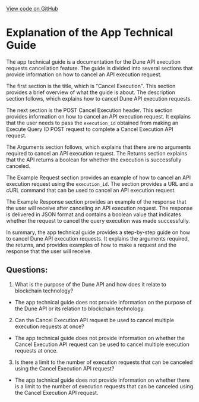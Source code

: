 [View code on GitHub](https://dune.com/docs/api/api-reference/cancel-execution.md)

# Explanation of the App Technical Guide

The app technical guide is a documentation for the Dune API execution requests cancellation feature. The guide is divided into several sections that provide information on how to cancel an API execution request. 

The first section is the title, which is "Cancel Execution". This section provides a brief overview of what the guide is about. The description section follows, which explains how to cancel Dune API execution requests. 

The next section is the POST Cancel Execution header. This section provides information on how to cancel an API execution request. It explains that the user needs to pass the `execution_id` obtained from making an Execute Query ID POST request to complete a Cancel Execution API request. 

The Arguments section follows, which explains that there are no arguments required to cancel an API execution request. The Returns section explains that the API returns a boolean for whether the execution is successfully canceled. 

The Example Request section provides an example of how to cancel an API execution request using the `execution_id`. The section provides a URL and a cURL command that can be used to cancel an API execution request. 

The Example Response section provides an example of the response that the user will receive after canceling an API execution request. The response is delivered in JSON format and contains a boolean value that indicates whether the request to cancel the query execution was made successfully. 

In summary, the app technical guide provides a step-by-step guide on how to cancel Dune API execution requests. It explains the arguments required, the returns, and provides examples of how to make a request and the response that the user will receive.
## Questions: 
 1. What is the purpose of the Dune API and how does it relate to blockchain technology?
- The app technical guide does not provide information on the purpose of the Dune API or its relation to blockchain technology.

2. Can the Cancel Execution API request be used to cancel multiple execution requests at once?
- The app technical guide does not provide information on whether the Cancel Execution API request can be used to cancel multiple execution requests at once.

3. Is there a limit to the number of execution requests that can be canceled using the Cancel Execution API request?
- The app technical guide does not provide information on whether there is a limit to the number of execution requests that can be canceled using the Cancel Execution API request.